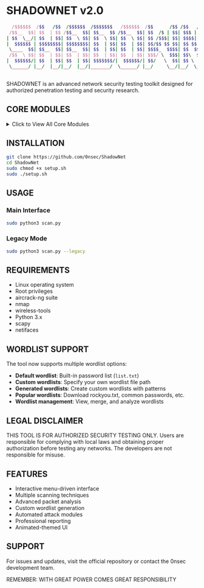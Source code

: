 # SHADOWNET v2.0
```ruby
  /$$$$$$  /$$   /$$  /$$$$$$  /$$$$$$$   /$$$$$$  /$$      /$$ /$$   /$$ /$$$$$$$$ /$$$$$$$$
 /$$__  $$| $$  | $$ /$$__  $$| $$__  $$ /$$__  $$| $$  /$ | $$| $$$ | $$| $$_____/|__  $$__/
| $$  \__/| $$  | $$| $$  \ $$| $$  \ $$| $$  \ $$| $$ /$$$| $$| $$$$| $$| $$         | $$   
|  $$$$$$ | $$$$$$$$| $$$$$$$$| $$  | $$| $$  | $$| $$/$$ $$ $$| $$ $$ $$| $$$$$      | $$   
 \____  $$| $$__  $$| $$__  $$| $$  | $$| $$  | $$| $$$$_  $$$$| $$  $$$$| $$__/      | $$   
 /$$  \ $$| $$  | $$| $$  | $$| $$  | $$| $$  | $$| $$$/ \  $$$| $$\  $$$| $$         | $$   
|  $$$$$$/| $$  | $$| $$  | $$| $$$$$$$/|  $$$$$$/| $$/   \  $$| $$ \  $$| $$$$$$$$   | $$   
 \______/ |__/  |__/|__/  |__/|_______/  \______/ |__/     \__/|__/  \__/|________/   |__/   
                                          
```


SHADOWNET is an advanced network security testing toolkit designed for authorized penetration testing and security research.



## CORE MODULES

<details>
  <summary> Click to View All Core Modules</summary>

### 01 - NETWORK RECONNAISSANCE
- Target network discovery  
- Host enumeration  
- Service identification  

### 02 - HIDDEN SSID DISCOVERY
- Advanced wireless network scanning  
- Hidden access point detection  
- SSID correlation analysis  

### 03 - ACCESS POINT ANALYSIS
- Wireless interface management  
- Monitor mode configuration  
- Detailed network information  

### 04 - DEAUTH OPERATIONS
- Deauthentication attacks  
- Client disconnection  
- Network disruption testing  

### 05 - WIRELESS BRUTEFORCE
- WPA/WPA2 password cracking  
- Dictionary-based attacks  
- Handshake analysis  

### 06 - HANDSHAKE CAPTURE
- WPA handshake collection  
- Targeted packet capture  
- Authentication monitoring  

### 07 - DICTIONARY ATTACK
- Custom wordlist selection  
- Password list management  
- Automated cracking  

### 08 - SYSTEM INFILTRATION
- Port scanning  
- Service enumeration  
- Vulnerability assessment  

### 09 - WORDLIST MANAGEMENT
- View and analyze wordlists  
- Create custom wordlists  
- Merge multiple wordlists  
- Download popular wordlists  

### 10 - FILE OPERATIONS
- Capture file analysis  
- Format conversion  
- Handshake verification  

</details>

## INSTALLATION

```bash
git clone https://github.com/0nsec/ShadowNet
cd ShadowNet
sudo chmod +x setup.sh
sudo ./setup.sh
```

## USAGE

### Main Interface
```bash
sudo python3 scan.py
```

### Legacy Mode
```bash
sudo python3 scan.py --legacy
```

## REQUIREMENTS

- Linux operating system
- Root privileges
- aircrack-ng suite
- nmap
- wireless-tools
- Python 3.x
- scapy
- netifaces

## WORDLIST SUPPORT

The tool now supports multiple wordlist options:

- **Default wordlist**: Built-in password list (`list.txt`)
- **Custom wordlists**: Specify your own wordlist file path
- **Generated wordlists**: Create custom wordlists with patterns
- **Popular wordlists**: Download rockyou.txt, common passwords, etc.
- **Wordlist management**: View, merge, and analyze wordlists

## LEGAL DISCLAIMER

THIS TOOL IS FOR AUTHORIZED SECURITY TESTING ONLY. Users are responsible for complying with local laws and obtaining proper authorization before testing any networks. The developers are not responsible for misuse.

## FEATURES

- Interactive menu-driven interface
- Multiple scanning techniques
- Advanced packet analysis
- Custom wordlist generation
- Automated attack modules
- Professional reporting
- Animated-themed UI

## SUPPORT

For issues and updates, visit the official repository or contact the 0nsec development team.

REMEMBER: WITH GREAT POWER COMES GREAT RESPONSIBILITY

